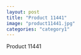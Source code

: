 ```yaml
---
layout: post
title: "Product 11441"
image: "product11441.jpg"
categories: "category1"
---
```

Product 11441
